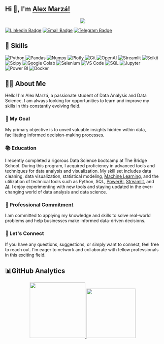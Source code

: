 <!--
README de Alex Marzá Manuel

-->

## Hi 👋, I'm [Alex Marzá!](https://www.linkedin.com/in/alex-marza-data-science/)

<p align="center">
  <img src="https://github.com/AlexCapis/AlexCapis/blob/main/assets/presentation.gif">
</p>

[![Linkedin Badge](https://img.shields.io/badge/-LinkedIn-0e76a8?style=flat-square&logo=Linkedin&logoColor=white)](https://www.linkedin.com/in/alex-marza-data-science/)
[![Email Badge](https://img.shields.io/badge/Email-D14836?style=flat-square&logo=gmail&logoColor=white)](mailto:alexmarzadatascience@gmail.com)
[![Telegram Badge](https://img.shields.io/badge/Telegram-2CA5E0?style=flat-square&logo=telegram&logoColor=white)](https://t.me/alexmarza)




## 🚀 Skills
<p align="center">

![Python](https://img.shields.io/badge/Python-14354C?style=for-the-badge&logo=python&logoColor=white)
![Pandas](https://img.shields.io/badge/pandas-150458.svg?style=for-the-badge&logo=pandas&logoColor=white)
![Numpy](https://img.shields.io/badge/NumPy-013243.svg?style=for-the-badge&logo=NumPy&logoColor=white)
![Plotly](https://img.shields.io/badge/Plotly-3F4F75.svg?style=for-the-badge&logo=Plotly&logoColor=white)
![Git](https://img.shields.io/badge/Git-F05032?style=for-the-badge&logo=git&logoColor=white)
![OpenAI](https://img.shields.io/badge/OpenAI-00A2FF?style=for-the-badge&logo=openai&logoColor=white)
![Streamlit](https://img.shields.io/badge/Streamlit-FF4B4B.svg?style=for-the-badge&logo=Streamlit&logoColor=white)
![Scikit](https://img.shields.io/badge/scikitlearn-F7931E.svg?style=for-the-badge&logo=scikit-learn&logoColor=white)
![Scipy](https://img.shields.io/badge/SciPy-8CAAE6.svg?style=for-the-badge&logo=SciPy&logoColor=white)
![Google Colab](https://img.shields.io/badge/Colab-F9AB00?style=for-the-badge&logo=googlecolab&color=525252)
![Selenium](https://img.shields.io/badge/Selenium-43B02A?style=for-the-badge&logo=selenium&logoColor=white)
![VS Code](https://img.shields.io/badge/Visual_Studio_Code-0078D4?style=for-the-badge&logo=visual%20studio%20code&logoColor=white)
![SQL](https://img.shields.io/badge/MySQL-005C84?style=for-the-badge&logo=mysql&logoColor=white)
![Jupyter](https://img.shields.io/badge/Jupyter-F37626.svg?&style=for-the-badge&logo=Jupyter&logoColor=white)
![Power BI](https://img.shields.io/badge/Power%20BI-F2C811?style=for-the-badge&logo=power%20bi&logoColor=black)
![Docker](https://img.shields.io/badge/Docker-2496ED?style=for-the-badge&logo=docker&logoColor=white)


</p>



## 👤💬 About Me 


Hello! I'm Alex Marzá, a passionate student of Data Analysis and Data Science. I am always looking for opportunities to learn and improve my skills in this constantly evolving field.

### 🎯 My Goal

My primary objective is to unveil valuable insights hidden within data, facilitating informed decision-making processes.

### 📚 Education

I recently completed a rigorous Data Science bootcamp at The Bridge School. During this program, I acquired proficiency in advanced tools and techniques for data analysis and visualization. My skill set includes data cleaning, data visualization, statistical modeling, [Machine Learning](https://github.com/AlexCapis/Corazon-Digital-Prediciendo-Enfermedades-Cardiacas-con-Machine-Learning), and the utilization of technical tools such as Python, SQL, [PowerBI](https://github.com/AlexCapis/Recursos-Humanos-PowerBI), [Streamlit](https://github.com/AlexCapis/Proyecto-HEATLY---Aplicacion-Web-para-Olas-de-Calor/blob/main/app/visualizacion_negocio.py), and [AI](https://github.com/AlexCapis/Proyecto-HEATLY---Aplicacion-Web-para-Olas-de-Calor/blob/main/openAI/app.py). I enjoy experimenting with new tools and staying updated in the ever-changing world of data analysis and data science.

### 💼 Professional Commitment

I am committed to applying my knowledge and skills to solve real-world problems and help businesses make informed data-driven decisions.

### 🤝 Let's Connect

If you have any questions, suggestions, or simply want to connect, feel free to reach out. I'm eager to network and collaborate with fellow professionals in this exciting field.


##  📊GitHub Analytics

<p align="center">
<a href="https://github.com/AlexCapis">
  <img height="180em" src="https://github-readme-stats-eight-theta.vercel.app/api?username=AlexCapis&show_icons=true&theme=algolia&include_all_commits=true&count_private=true"/>
  <img height="160em" src="https://github-readme-stats-eight-theta.vercel.app/api/top-langs/?username=AlexCapis&layout=compact&langs_count=8&theme=algolia"/>
</a>
</p>




<!--











-->
